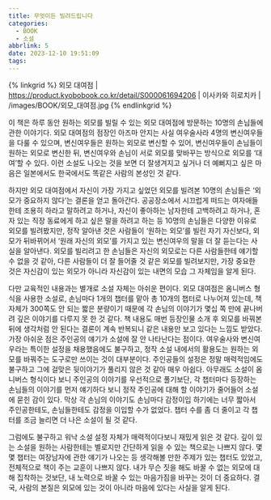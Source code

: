 ```yaml
---
title: 무엇이든 빌려드립니다
categories:
  - BOOK
  - 소설
abbrlink: 5
date: 2023-12-10 19:51:09
tags:
---
```


{% linkgrid %}
외모 대여점 | https://product.kyobobook.co.kr/detail/S000061694206 | 이사카와 히로치카 | /images/BOOK/외모_대여점.jpg
{% endlinkgrid %}

이 책은 하루 동안 원하는 외모를 빌릴 수 있는 외모 대여점에 방문하는 10명의 손님들에 관한 이야기다. 외모 대여점의 점장인 아즈마 안지는 사실 여우술사라 4명의 변신여우들을 다룰 수 있으며, 변신여우들은 원하는 외모로 변신할 수 있어, 변신여우들이 손님들이 원하는 외모로 변신한 뒤, 변신여우와 손님이 서로 외모를 맞바꾸는 방식으로 외모를 ‘대여’할 수 있다. 이런 소설도 나오는 것을 보면 더 잘생겨지고 싶거나 더 예뻐지고 싶은 마음은 일본에서도 한국에서도 똑같은 사람의 본성인 것 같다.

하지만 외모 대여점에서 자신이 가장 가지고 싶었던 외모를 빌려본 10명의 손님들은 ‘외모가 중요하지 않다’는 결론을 얻고 돌아간다. 공공장소에서 시끄럽게 떠드는 여자애들한테 조용히 하라고 말하려고 하거나, 자신이 좋아하는 남자한테 고백하려고 하거나, 혼자 있는 직장 동료에게 하고 싶은 말을 하려고 하는 등 10명의 손님들은 다양한 이유로 외모를 빌려봤지만, 정작 알아낸 것은 사람들이 ‘원하는 외모’를 빌린 자기 자신보다, 외모가 뒤바뀌어서 ‘원래 자신의 외모’를 가지고 있는 변신여우의 말을 더 잘 듣는다는 사실을 알아낸다. 외모를 빌리려고 한 손님들은 자신의 외모로는 다른 사람들한테 얘기할 수 없을 것 같아, 다른 사람들이 더 잘 들어줄 것 같은 외모를 빌려보지만, 가장 중요한 것은 자신감이 있는 외모가 아니라 자신감이 있는 내면의 모습 그 자체임을 알게 된다.

다만 교육적인 내용과는 별개로 소설 자체는 아쉬운 편이다. 외모 대여점은 옴니버스 형식을 사용한 소설로, 손님마다 1개의 챕터를 맡아 총 10개의 챕터로 나누어져 있는데, 책 자체가 300쪽도 안 되는 짧은 분량이기 때문에 각 손님의 이야기가 몇십 쪽 만에 끝나버려 깊은 이야기를 다루지 못 한 것 같다. 책 내용도 매번 등장인물 소개 후 외모를 바꿔본 뒤에 생각처럼 안 된다는 결론이 계속 반복되니 같은 내용만 보고 있다는 느낌도 받았다. 가장 아쉬운 점은 주인공의 얘기가 소설에 잘 안 나타난다는 점이다. 여우술사와 변신여우라는 특이한 설정을 채용했음에도 불구하고, 정작 소설 내에서의 활용도는 원하는 외모를 바꿔주는 도구로만 쓰이는 것이 대부분이다. 주인공들의 설정은 정말 매력적임에도 불구하고 그에 걸맞은 뒷이야기가 풀리지 않은 것 같아 매우 아쉽다. 아무래도 소설이 옴니버스 형식이다 보니 주인공의 이야기를 우선적으로 풀기보단, 각 챕터마다 등장하는 손님들의 이야기를 먼저 얘기하다 보니 정작 주인공에 대해 할 이야기가 줄어들어 소설에 묻힌 감이 있다. 막상 각 손님의 이야기도 손님마다 감정이입 하기에는 너무 짧아서 주인공한테도, 손님들한테도 감정을 이입할 수가 없었다. 챕터 수를 좀 더 줄이고 각 챕터를 조금 늘리면 더 나은 소설이 될 것 같다.

그럼에도 불구하고 워낙 소설 설정 자체가 매력적이다보니 재밌게 읽은 것 같다. 깊이 있는 소설을 원하는 사람한테는 별로지만 간단하게 읽을 수 있는 책으로는 나쁘지 않다. 몇몇 챕터는 여장남자에 관한 얘기가 나오는 등 생각해볼 만한 주제가 있는 챕터도 있었고, 전체적으로 책이 주는 교훈이 나쁘지 않다. 내가 무슨 짓을 해도 바꿀 수 없는 외모에 대해 집착하는 것보단, 내 노력으로 바꿀 수 있는 마음가짐을 바꾸는 것이 더 중요하다. 결국, 사람의 본질은 외모에 있는 것이 아니라 마음에 있다는 사실을 알게 된다.
